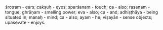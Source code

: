 śrotram - ears; cakṣuḥ - eyes; sparśanam - touch; ca - also; rasanam - tongue; ghrāṇam - smelling power; eva - also; ca - and; adhiṣṭhāya - being situated in; manaḥ - mind; ca - also; ayam - he; viṣayān - sense objects; upasevate - enjoys.